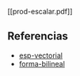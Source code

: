 [[prod-escalar.pdf]]

## Referencias
- [esp-vectorial](./esp-vectorial.md)
- [forma-bilineal](./forma-bilineal.md)
